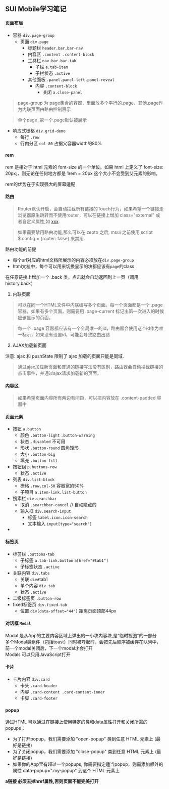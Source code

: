 ## SUI Mobile学习笔记

#### 页面布局
- 容器 `div.page-group`
  - 页面 `div.page` 
    - 标题栏 `header.bar.bar-nav`
    - 内容区 `.content .content-block`
    - 工具栏 `nav.bar.bar-tab`
      - 子栏 `a.tab-item`
      - 子栏状态 `.active`
    - 其他面板 `.panel.panel-left.panel-reveal`
      - 内容 `.content-block` 
        - 关闭 `a.close-panel`
  
> page-group 为 page集合的容器，里面放多个平行的.page，其他.page作为内联页面由路由控制展示

> 单个page ,第一个.page默认被展示

- 响应式栅格 `div.grid-demo` 
  - 每行 `.row`
  - 行内分区 `col-80` 占据父容器width的80%

#### rem
rem 是相对于 html 元素的 font-size 的一个单位。如果 html 上定义了 font-size: 20px;，则无论在任何地方都是 1rem = 20px 这个大小不会受到父元素的影响。

rem的优势在于实现强大的屏幕适配

#### 路由 
> Router默认开启，会自动拦截所有链接的Touch行为，如果希望一个链接走浏览器原生跳转而不使用router，可以在链接上增加 class="external" 或者自定义属性,如 <a href="xxx" external>xxx</a>.

> 如果需要禁用路由功能,那么可以在 zepto 之后, msui 之前使用 script $.config = {router: false} 来禁用.

路由功能的前提
  - 每个url对应的html文档所展示的内容必须放在`div.page-group`
  - html文档中，每个可以用来切换显示的块都应该有`page`的class
  
在任意链接上增加一个 .back 类，点击就会自动返回到上一页（调用 history.back）

1. 内联页面

> 可以在同一个HTML文件中内联编写多个页面。每一个页面都是一个 .page 容器，如果有多个页面，则需要用 .page-current 标记出第一次进入的时候应该显示的页面。 

> 每一个 .page 容器都应该有一个全局唯一的id，路由器会使用这个id作为唯一标示，如果没有设置id，可能会导致路由出错

2. AJAX加载新页面

注意: ajax 和 pushState 限制了 ajax 加载的页面只能是同域.

> 通过ajax加载新页面和普通的链接写法没有区别，路由器会自动拦截链接的点击事件，并通过ajax请求加载新的页面。

#### 内容区

> 如果希望页面内容所有两边有间距，可以把内容放在 .content-padded 容器中


#### 页面元素

- 按钮 `a.button`
  - 颜色 `.button-light` `.button-warning` 
  - 状态 `.disabled` 不可用
  - 形状 `.button-round` 圆角矩形
  - 大小 `.button-big`
  - 填充 `.button-fill`
- 按钮组 `p.buttons-row`
  - 状态 `.active`
- 列表 `div.list-block`
  - 栅格 `.row.col-50` 容器宽的50%
  - 子项目 `a.item-link.list-button`
- 搜索栏  `div.searchbar`
  - 取消 `.searchbar-cancel` // 自动隐藏的
  - 输入框 `div.search-input`
    - 标签 `label.icon.icon-search`
    - 文本输入 `input[type="search"]`
- 

#### 标签页
- 标签栏 `.buttons-tab`
  - 子标签 `a.tab-link.button` `a[href="#tab1"]`
  - 子标签状态 `.active`
- 关联内容 `div.tabs`
  - 关联 `div#`tab1
  - 单个内容 `div.tab`
  - 状态 `.active`
- 二级标签页 `.button-row`
- fixed标签页 `div.fixed-tab`
  - 位置 `div[data-offset="44"]` 距离页面顶部44px
  
#### 对话框 `Modal`
Modal 是从App的主要内容区域上弹出的一小块内容块,是“临时视图”的一部分   
多个Modal类组件（包括toast）同时被呼起时，会按先后顺序被缓存在队列中，前一个modal关闭后，下一个modal才会打开   
Modals 可以只用JavaScript打开

#### 卡片
- 卡片内容  `div.card`
  - 卡头 `.card-header`
  - 内容 `.card-content .card-content-inner`
  - 卡脚 `.card-footer`

#### popup
通过HTML
  可以通过在链接上使用特定的类和data属性打开和关闭所需的popups：

- 为了打开popup，我们需要添加 "open-popup" 类到任意 HTML 元素上 (最好是链接)
- 为了关闭popup，我们需要添加 "close-popup" 类到任意 HTML 元素上 (最好是链接)
- 如果你的App里有超过一个popups, 你需要指定适当popup，则需添加额外的属性 data-popup=".my-popup" 到这个 HTML 元素上

**a链接 必须去掉href属性,否则页面不能完美打开**
